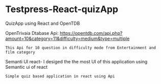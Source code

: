 # Testpress-React-quizApp
QuizApp using React and OpenTDB


OpenTrivaia Dtabase Api:
    https://opentdb.com/api.php?amount=10&category=11&difficulty=medium&type=multiple
    
    This Api for 10 question in difficulty mode from Entertainment and film category
    
Semanti UI react-
    I desiged the the most UI of this application using Semantic ui of react    
    
    Simple quiz based application in react using Api
